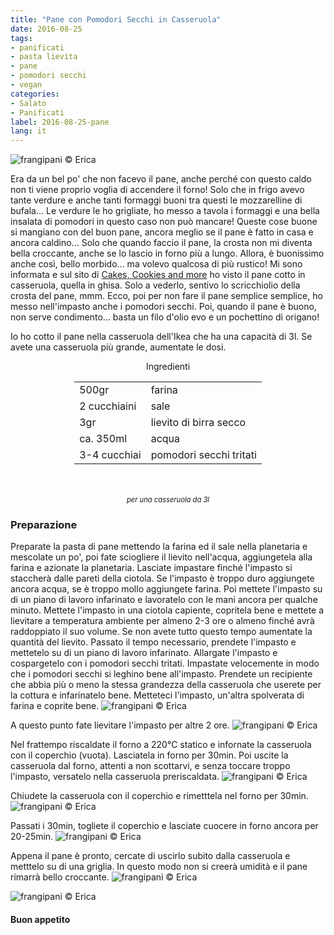 ```yaml
---
title: "Pane con Pomodori Secchi in Casseruola"
date: 2016-08-25
tags:
- panificati
- pasta lievita
- pane
- pomodori secchi
- vegan
categories:
- Salato
- Panificati
label: 2016-08-25-pane
lang: it
---
```

![](header.jpg "frangipani © Erica")

Era da un bel po' che non facevo il pane, anche perché con questo caldo non ti viene proprio voglia di accendere il forno! Solo che in frigo avevo tante verdure e anche tanti formaggi buoni tra questi le mozzarelline di bufala... Le verdure le ho grigliate, ho messo a tavola i formaggi e una bella insalata di pomodori in questo caso non può mancare! Queste cose buone si mangiano con del buon pane, ancora meglio se il pane è fatto in casa e ancora caldino... Solo che quando faccio il pane, la crosta non mi diventa bella croccante, anche se lo lascio in forno più a lungo. Allora, è buonissimo anche così, bello morbido... ma volevo qualcosa di più rustico! Mi sono informata e sul sito di <a href="http://cakes-cookiesandmore.blogspot.ch/search?q=no+knead" target="_blank">Cakes, Cookies and more</a> ho visto il pane cotto in casseruola, quella in ghisa. Solo a vederlo, sentivo lo scricchiolio della crosta del pane, mmm. Ecco, poi per non fare il pane semplice semplice, ho messo nell'impasto anche i pomodori secchi. Poi, quando il pane è buono, non serve condimento... basta un filo d'olio evo e un pochettino di origano!

Io ho cotto il pane nella casseruola dell'Ikea che ha una capacità di 3l. Se avete una casseruola più grande, aumentate le dosi.

<div id="wrapper" style="text-align: center">
  <div id="yourdiv" style="display: inline-block;">
    <div class="ingredients">
      <div class="ingredients-title">Ingredienti</div>
      <table>
        <tbody>
          </tr>
          <tr>
            <td>500gr</td>
            <td>farina</td>
          </tr>
          <tr>
            <td>2 cucchiaini</td>
            <td>sale</td>
          </tr>
          <tr>
            <td>3gr</td>
            <td>lievito di birra secco</td>
          </tr>
          <tr>
            <td>ca. 350ml</td>
            <td>acqua</td>
          </tr>
          <tr>
            <td>3-4 cucchiai</td>
            <td>pomodori secchi tritati</td>          
          </tr>
        </tbody>
      </table>
      <br></br>
      <i class="pull-right" style="font-size: 80%;">per una casseruola da 3l</i>
    </div>
  </div>
</div>


<h3>
  <font color="grey">
    <i class="fa-solid fa-gears"></i>
  </font> Preparazione
</h3>

Preparate la pasta di pane mettendo la farina ed il sale nella planetaria e mescolate un po', poi fate sciogliere il lievito nell'acqua, aggiungetela alla farina e azionate la planetaria. Lasciate impastare finché l'impasto si staccherà dalle pareti della ciotola. Se l'impasto è troppo duro aggiungete ancora acqua, se è troppo mollo aggiungete farina. Poi mettete l'impasto su di un piano di lavoro infarinato e lavoratelo con le mani ancora per qualche minuto. Mettete l'impasto in una ciotola capiente, copritela bene e mettete a lievitare a temperatura ambiente per almeno 2-3 ore o almeno finché avrà raddoppiato il suo volume. Se non avete tutto questo tempo aumentate la quantità del lievito. Passato il tempo necessario, prendete l'impasto e mettetelo su di un piano di lavoro infarinato. Allargate l'impasto e cospargetelo con i pomodori secchi tritati. Impastate velocemente in modo che i pomodori secchi si leghino bene all'impasto. Prendete un recipiente che abbia più o meno la stessa grandezza della casseruola che userete per la cottura e infarinatelo bene. Metteteci l'impasto, un'altra spolverata di farina e coprite bene.
![](lievitare.jpg "frangipani © Erica")

A questo punto fate lievitare l'impasto per altre 2 ore.
![](lievitato.jpg "frangipani © Erica")

Nel frattempo riscaldate il forno a 220°C statico e infornate la casseruola con il coperchio (vuota). Lasciatela in forno per 30min. Poi uscite la casseruola dal forno, attenti a non scottarvi, e senza toccare troppo l'impasto, versatelo nella casseruola preriscaldata.
![](casseruola.jpg "frangipani © Erica")

Chiudete la casseruola con il coperchio e rimetttela nel forno per 30min.
![](fornoconcoperchio.jpg "frangipani © Erica")

Passati i 30min, togliete il coperchio e lasciate cuocere in forno ancora per 20-25min.
![](fornosenzacoperchio.jpg "frangipani © Erica")

Appena il pane è pronto, cercate di uscirlo subito dalla casseruola e metttelo su di una griglia. In questo modo non si creerà umidità e il pane rimarrà bello croccante.
![](risultato1.jpg "frangipani © Erica")

![](risultato2.jpg "frangipani © Erica")


<h4>Buon appetito
  <font color="red">
    <i class="fa-regular fa-face-smile"></i>
  </font>
</h4>
